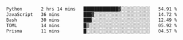 <!--START_SECTION:waka-->

```txt
Python       2 hrs 14 mins   █████████████▓░░░░░░░░░░░   54.91 %
JavaScript   36 mins         ███▓░░░░░░░░░░░░░░░░░░░░░   14.72 %
Bash         30 mins         ███░░░░░░░░░░░░░░░░░░░░░░   12.49 %
TOML         14 mins         █▒░░░░░░░░░░░░░░░░░░░░░░░   05.92 %
Prisma       11 mins         █░░░░░░░░░░░░░░░░░░░░░░░░   04.57 %
```

<!--END_SECTION:waka-->
